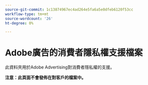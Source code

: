 ```yaml
---
source-git-commit: 1c13874967ec4ad264e5fa6a5e0dfeb6120f53cc
workflow-type: tm+mt
source-wordcount: '26'
ht-degree: 0%

---
```

# Adobe廣告的消費者隱私權支援檔案

此資料夾用於Adobe Advertising對消費者隱私權的支援。

**注意：此頁面不會發佈在對客戶的檔案中。**

